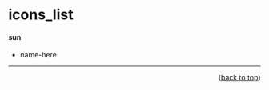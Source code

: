 <a name="topage"></a>

# icons_list

#### sun
* name-here


-----

<p align="right">(<a href="#topage">back to top</a>)</p>
<br/>
<br/>
